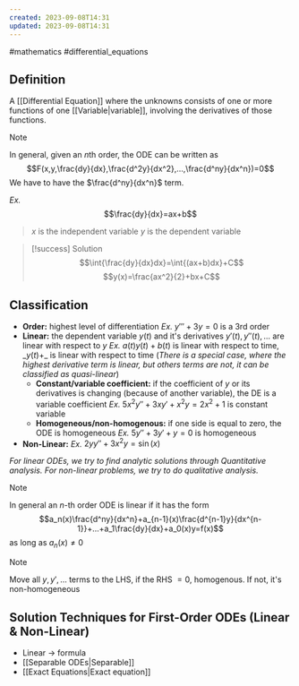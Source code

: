 ```yaml
---
created: 2023-09-08T14:31
updated: 2023-09-08T14:31
---
```

#mathematics #differential_equations 
## Definition
A [[Differential Equation]] where the unknowns consists of one or more functions of one [[Variable|variable]], involving the derivatives of those functions.
>[!note]
>In general, given an $n$th order, the ODE can be written as $$F(x,y,\frac{dy}{dx},\frac{d^2y}{dx^2},...,\frac{d^ny}{dx^n})=0$$
>We have to have the $\frac{d^ny}{dx^n}$ term.

*Ex.*$$\frac{dy}{dx}=ax+b$$
> $x$ is the independent variable
> $y$ is the dependent variable

>[!success] Solution
>$$\int{\frac{dy}{dx}dx}=\int{(ax+b)dx}+C$$
>$$y(x)=\frac{ax^2}{2}+bx+C$$

## Classification
- **Order:** highest level of differentiation
  *Ex.* $y'''+3y=0$ is a 3rd order
- **Linear:** the dependent variable $y(t)$ and it's derivatives $y'(t), y''(t),...$ are linear with respect to $y$
  *Ex.* $a(t)y(t)+b(t)$ is linear with respect to time, \_$y(t)$+\_ is linear with respect to time
  (*There is a special case, where the highest derivative term is linear, but others terms are not, it can be classified as quasi-linear*)
	- **Constant/variable coefficient:** if the coefficient of $y$ or its derivatives is changing (because of another variable), the DE is a variable coefficient 
	  *Ex.* $5x^2y''+3xy'+x^2y=2x^2+1$ is constant variable
	- **Homogeneous/non-homogenous:** if one side is equal to zero, the ODE is homogeneous
	  *Ex.* $5y''+3y'+y=0$ is homogeneous
- **Non-Linear:**
  *Ex.* $2yy''+3x^2y=\sin(x)$
  
*For linear ODEs, we try to find analytic solutions through Quantitative analysis. For non-linear problems, we try to do qualitative analysis.*
>[!note]
>In general an $n$-th order ODE is linear if it has the form $$a_n(x)\frac{d^ny}{dx^n}+a_{n-1}(x)\frac{d^{n-1}y}{dx^{n-1}}+...+a_1\frac{dy}{dx}+a_0(x)y=f(x)$$ as long as $a_{n}(x)\neq 0$
>

>[!note]
>Move all $y, y',...$ terms to the LHS, if the RHS $=0$, homogenous. If not, it's non-homogeneous

## Solution Techniques for First-Order ODEs (Linear & Non-Linear)
- Linear -> formula
- [[Separable ODEs|Separable]]
- [[Exact Equations|Exact equation]]